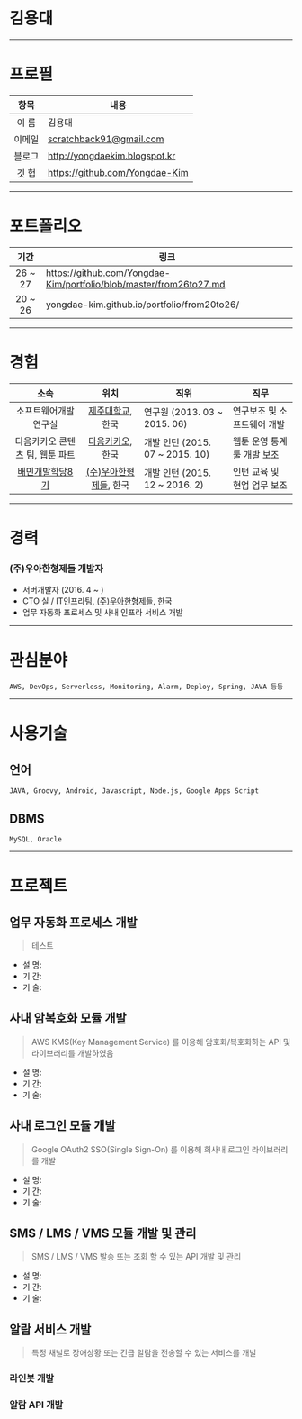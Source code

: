 # 김용대

---

# 프로필
항목 | 내용
:-: | -
이 름 | 김용대
이메일 | scratchback91@gmail.com
블로그 | http://yongdaekim.blogspot.kr
깃 헙 |https://github.com/Yongdae-Kim

---

# 포트폴리오
기간 | 링크
:-: | -
26 ~ 27 | https://github.com/Yongdae-Kim/portfolio/blob/master/from26to27.md
20 ~ 26 | yongdae-kim.github.io/portfolio/from20to26/

---

# 경험

소속 | 위치 | 직위 | 직무
:-: | :-: | - | -
소프트웨어개발 연구실 | [제주대학교](http://www.jejunu.ac.kr/main "제주대학교"), 한국 | 연구원 (2013. 03 ~ 2015. 06) | 연구보조 및 소프트웨어 개발
다음카카오 콘텐츠 팀, [웹툰 파트](http://webtoon.daum.net/ "웹툰") | [다음카카오](http://www.daum.net/ "다음카카오"), 한국 | 개발 인턴 (2015. 07 ~ 2015. 10) | 웹툰 운영 통계 툴 개발 보조
[배민개발학당8기](http://www.woowahan.com/배민개발학당-2/ "배민개발학당8기") | [(주)우아한형제들](http://www.woowahan.com/ "(주)우아한형제들"), 한국 | 개발 인턴 (2015. 12 ~ 2016. 2) |  인턴 교육 및 현업 업무 보조

---

# 경력

### (주)우아한형제들 개발자
* 서버개발자 (2016. 4 ~ )
* CTO 실 / IT인프라팀, [(주)우아한형제들](http://www.woowahan.com/ "(주)우아한형제들"), 한국
* 업무 자동화 프로세스 및 사내 인프라 서비스 개발

---

# 관심분야
```
AWS, DevOps, Serverless, Monitoring, Alarm, Deploy, Spring, JAVA 등등 
```

---

# 사용기술
## 언어
```
JAVA, Groovy, Android, Javascript, Node.js, Google Apps Script
``` 
## DBMS
```
MySQL, Oracle
``` 

---

# 프로젝트
## 업무 자동화 프로세스 개발
> 테스트

* 설 명:
* 기 간:
* 기 술:

## 사내 암복호화 모듈 개발
> AWS KMS(Key Management Service) 를 이용해 암호화/복호화하는 API 및 라이브러리를 개발하였음

* 설 명:
* 기 간:
* 기 술:

## 사내 로그인 모듈 개발
> Google OAuth2 SSO(Single Sign-On) 를 이용해 회사내 로그인 라이브러리를 개발

* 설 명:
* 기 간:
* 기 술:

## SMS / LMS / VMS 모듈 개발 및 관리
> SMS / LMS / VMS 발송 또는 조회 할 수 있는 API 개발 및 관리

* 설 명:
* 기 간:
* 기 술:

## 알람 서비스 개발
> 특정 채널로 장애상황 또는 긴급 알람을 전송할 수 있는 서비스를 개발

### 라인봇 개발
### 알람 API 개발




